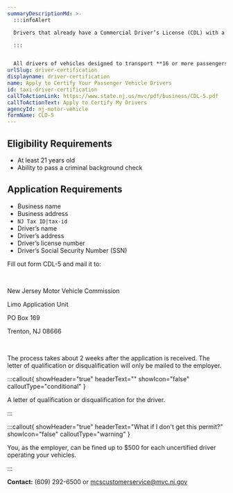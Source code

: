 ```yaml
---
summaryDescriptionMd: >-
  :::infoAlert

  Drivers that already have a Commercial Driver’s License (CDL) with a Passenger "P" endorsement are exempt from this requirement.

  :::


  All drivers of vehicles designed to transport **16 or more passengers,** such as limos, taxis, and rental cars, need to have a letter of certification before they can legally operate company vehicles. It’s the employer’s responsibility to file an application for a driver's certification if the driver doesn't already have one.
urlSlug: driver-certification
displayname: driver-certification
name: Apply to Certify Your Passenger Vehicle Drivers
id: taxi-driver-certification
callToActionLink: https://www.state.nj.us/mvc/pdf/business/CDL-5.pdf
callToActionText: Apply to Certify My Drivers
agencyId: nj-motor-vehicle
formName: CLD-5
---
```


## Eligibility Requirements

- At least 21 years old
- Ability to pass a criminal background check

## Application Requirements

- Business name
- Business address
- `NJ Tax ID|tax-id`
- Driver’s name
- Driver’s address
- Driver’s license number
- Driver’s Social Security Number (SSN)

Fill out form CDL-5 and mail it to:

&nbsp;

New Jersey Motor Vehicle Commission
&nbsp;

Limo Application Unit
&nbsp;

PO Box 169
&nbsp;

Trenton, NJ 08666

&nbsp;

The process takes about 2 weeks after the application is received. The letter of qualification or disqualification will only be mailed to the employer.

:::callout{ showHeader="true" headerText="" showIcon="false" calloutType="conditional" }

A letter of qualification or disqualification for the driver.

:::

:::callout{ showHeader="true" headerText="What if I don't get this permit?" showIcon="false" calloutType="warning" }

You, as the employer, can be fined up to $500 for each uncertified driver operating your vehicles.

:::

**Contact:** (609) 292-6500 or mcscustomerservice@mvc.nj.gov
